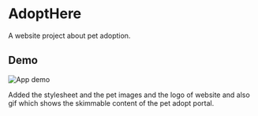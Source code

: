 # AdoptHere

A website project about pet adoption.


## Demo

![App demo](images/demo.gif)


Added the stylesheet and the pet images and the logo of website and also gif which shows the skimmable content of the pet adopt portal.
